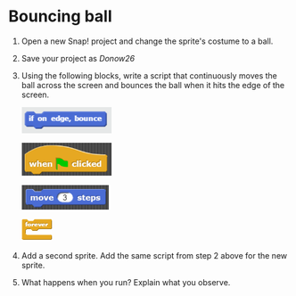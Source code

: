 # Bouncing ball

1. Open a new Snap! project and change the sprite's costume to a ball.

2. Save your project as _Donow26_

3. Using the following blocks, write a script that continuously moves the ball across the screen and bounces the ball when it hits the edge of the screen.

    ![if on edge, bounce](images/if_edge_bounce.png)

    ![when Green Flag clicked ](images/when_clicked.png)

    ![move 3 steps](images/move_3.png)

    ![forever](images/forever.png)

4. Add a second sprite.  Add the same script from step 2 above for the new sprite.

5. What happens when you run?  Explain what you observe.
